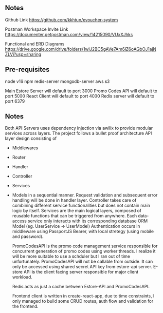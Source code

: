 ## Notes

Github Link
https://github.com/kkhtun/evoucher-system

Postman Workspace Invite Link
https://documenter.getpostman.com/view/14215090/VUxXJhks

Functional and ERD Diagrams
https://drive.google.com/drive/folders/1wIJ2BC5gAVe7Am6lZ6oAGbOJ1ajNZLVi?usp=sharing

## Pre-requisites

node v16
npm
redis-server
mongodb-server
aws s3

Main Estore Server will default to port 3000
Promo Codes API will default to port 5000
React Client will default to port 4000
Redis server will default to port 6379

## Notes

Both API Servers uses dependency injection via awilix to provide modular services across layers.
The project follows a bullet proof architecture API layer design consisting of

-   Middlewares
-   Router
-   Handler
-   Controller
-   Services
-   Models
    in a sequential manner. Request validation and subsequent error handling will be done in handler layer. Controller takes care of combining different service functionalities but does not contain main logic by itself. Services are the main logical layers, composed of reusable functions that can be triggered from anywhere. Each data-access service only interacts with its corresponding database ORM Model (eg. UserService -> UserModel)
    Authentication occurs in middleware using PassportJS Bearer, with local stretegy (using mobile and password).

    PromoCodesAPI is the promo code management service responsible for concurrent generation of promo codes using worker threads. I realize it will be more suitable to use a schduler but I ran out of time unfortunately. PromoCodesAPI will not be callable from outside. It can only be accessed using shared secret API key from estore-api server. E-store API is the client facing server responsible for major client workload.

    Redis acts as just a cache between Estore-API and PromoCodesAPI.

    Frontend client is written in create-react-app, due to time constraints, I only managed to build some CRUD routes, auth flow and validation for the frontend.
